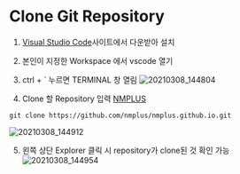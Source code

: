 # Clone Git Repository

1. [Visual Studio Code](https://code.visualstudio.com/)사이트에서 다운받아 설치 

2. 본인이 지정한 Workspace 에서 vscode 열기

3. ctrl + ` 누르면 TERMINAL 창 열림
![20210308_144804](https://user-images.githubusercontent.com/39661858/110280141-a96f9080-801d-11eb-99f5-7a130b529c21.png)

4. Clone 할 Repository 입력 [NMPLUS](https://github.com/nmplus/nmplus.github.io) 
```
git clone https://github.com/nmplus/nmplus.github.io.git
```
![20210308_144912](https://user-images.githubusercontent.com/39661858/110280162-b42a2580-801d-11eb-9669-92c4cf8bfaf6.png)

5. 왼쪽 상단 Explorer 클릭 시 repository가 clone된 것 확인 가능
![20210308_144954](https://user-images.githubusercontent.com/39661858/110280236-d6bc3e80-801d-11eb-895e-95044bd248f9.png)

